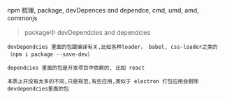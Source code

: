 npm 梳理, package, devDepences and dependce, cmd, umd, amd, commonjs

> package中 devDependcies and dependcies

    devDependcies 里面的包跟编译有关,比如各种loader， babel, css-loader之类的 （npm i package --save-dev）

    dependcies 里面的包是开发项目中依赖的, 比如 react

    本质上并没有太多的不同,只是规范,有些应用,类似于 electron 打包应用会剔除devdependcies里面的包

    